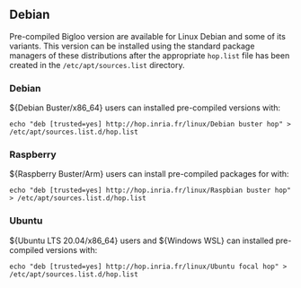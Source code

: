 
Debian
------

Pre-compiled Bigloo version are available for Linux Debian
and some of its variants. This version can be installed using
the standard package managers of these distributions after
the appropriate `hop.list` file has been created in the
`/etc/apt/sources.list` directory.


### Debian

${<span class="label label-success">Debian Buster/x86_64</span>} users can 
installed pre-compiled versions with:

```
echo "deb [trusted=yes] http://hop.inria.fr/linux/Debian buster hop" > /etc/apt/sources.list.d/hop.list
```

### Raspberry

${<span class="label label-primary">Raspberry Buster/Arm</span>} users can install pre-compiled packages for with:

```
echo "deb [trusted=yes] http://hop.inria.fr/linux/Raspbian buster hop" > /etc/apt/sources.list.d/hop.list
```

### Ubuntu

${<span class="label label-info">Ubuntu LTS 20.04/x86_64</span>} users and
${<span class="label label-info">Windows WSL</span>}
can installed pre-compiled versions with:

```
echo "deb [trusted=yes] http://hop.inria.fr/linux/Ubuntu focal hop" > /etc/apt/sources.list.d/hop.list
```
